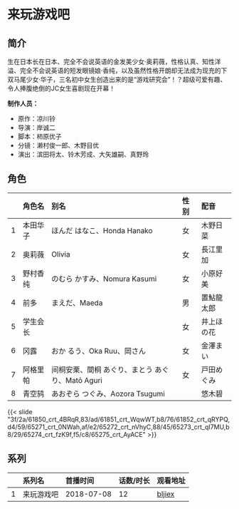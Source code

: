 # 来玩游戏吧


## 简介

生在日本长在日本、完全不会说英语的金发美少女·奥莉薇，性格认真、知性洋溢、完全不会说英语的短发眼镜娘·香纯，以及虽然性格开朗却无法成为现充的下双马尾少女·华子，三名初中女生创造出来的是“游戏研究会”！？超级可爱有趣、令人捧腹绝倒的JC女生喜剧现在开幕！

**制作人员：**
- 原作：凉川铃
- 导演：岸诚二
- 脚本：柿原优子
- 分镜：濑村俊一郎、木野目优
- 演出：滨田将太、铃木芳成、大矢雄嗣、真野玲

## 角色

|     |   角色名   |   别名  | 性别 |  配音  |
|:--- |:------  |:----      |:---  |:--   |
| 1 | 本田华子 | ほんだ はなこ、Honda Hanako | 女 | 木野日菜 |
| 2 | 奥莉薇 | Olivia | 女 | 長江里加 |
| 3 | 野村香纯 | のむら  かすみ、Nomura Kasumi | 女 | 小原好美 |
| 4 | 前多 | まえだ、Maeda | 男 | 置鮎龍太郎 |
| 5 | 学生会长 |  | 女 | 井上ほの花 |
| 6 | 冈露 | おか るう、Oka Ruu、岡さん | 女 | 金澤まい |
| 7 | 阿格里帕 | 间桐安栗、間桐 あぐり、まとう あぐり、Matō Aguri | 女 | 戸田めぐみ |
| 8 | 青空鸫 | あおぞら つぐみ、Aozora Tsugumi |  | 悠木碧 |

{{< slide "3f/2a/61850_crt_4BRqR,83/ad/61851_crt_WqwWT,b8/76/61852_crt_qRYPQ,d4/59/65271_crt_0NWah,af/e2/65272_crt_nVhyC,88/45/65273_crt_qI7MU,b8/29/65274_crt_fzK9f,f5/c8/65275_crt_AyACE" >}}

## 系列

|     |   系列名   |   首播时间  | 话数/时长  | 观看地址 |
|:---  |:------    |:----      |:---       |:---  |
| 1 | 来玩游戏吧 | 2018-07-08 | 12 | [bljiex](https://svip.bljiex.cc/?wd=来玩游戏吧)  |



